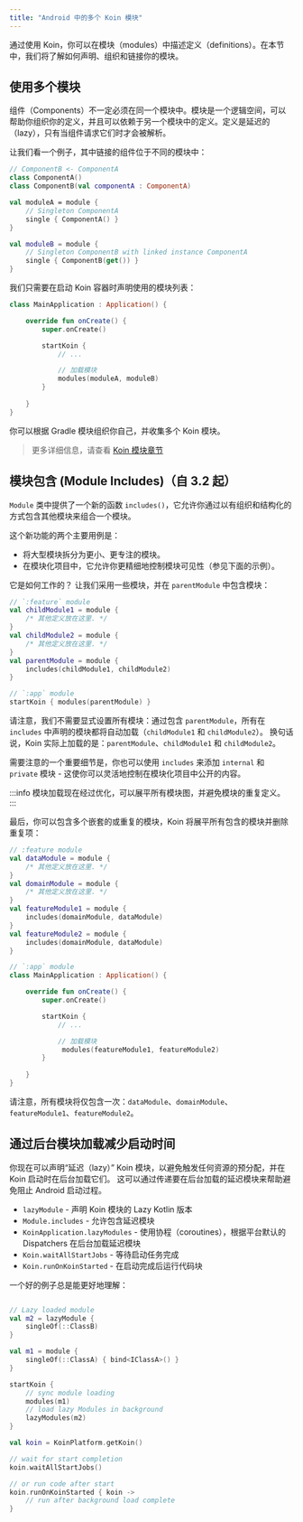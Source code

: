 ```yaml
---
title: "Android 中的多个 Koin 模块"
---
```

通过使用 Koin，你可以在模块（modules）中描述定义（definitions）。在本节中，我们将了解如何声明、组织和链接你的模块。

## 使用多个模块

组件（Components）不一定必须在同一个模块中。模块是一个逻辑空间，可以帮助你组织你的定义，并且可以依赖于另一个模块中的定义。定义是延迟的（lazy），只有当组件请求它们时才会被解析。

让我们看一个例子，其中链接的组件位于不同的模块中：

```kotlin
// ComponentB <- ComponentA
class ComponentA()
class ComponentB(val componentA : ComponentA)

val moduleA = module {
    // Singleton ComponentA
    single { ComponentA() }
}

val moduleB = module {
    // Singleton ComponentB with linked instance ComponentA
    single { ComponentB(get()) }
}
```

我们只需要在启动 Koin 容器时声明使用的模块列表：

```kotlin
class MainApplication : Application() {

    override fun onCreate() {
        super.onCreate()

        startKoin {
            // ...

            // 加载模块
            modules(moduleA, moduleB)
        }
        
    }
}
```

你可以根据 Gradle 模块组织你自己，并收集多个 Koin 模块。

> 更多详细信息，请查看 [Koin 模块章节](../../../../../../../../reference/koin-core/modules)

## 模块包含 (Module Includes)（自 3.2 起）

`Module` 类中提供了一个新的函数 `includes()`，它允许你通过以有组织和结构化的方式包含其他模块来组合一个模块。

这个新功能的两个主要用例是：

- 将大型模块拆分为更小、更专注的模块。
- 在模块化项目中，它允许你更精细地控制模块可见性（参见下面的示例）。

它是如何工作的？ 让我们采用一些模块，并在 `parentModule` 中包含模块：

```kotlin
// `:feature` module
val childModule1 = module {
    /* 其他定义放在这里. */
}
val childModule2 = module {
    /* 其他定义放在这里. */
}
val parentModule = module {
    includes(childModule1, childModule2)
}

// `:app` module
startKoin { modules(parentModule) }
```

请注意，我们不需要显式设置所有模块：通过包含 `parentModule`，所有在 `includes` 中声明的模块都将自动加载（`childModule1` 和 `childModule2`）。 换句话说，Koin 实际上加载的是：`parentModule`、`childModule1` 和 `childModule2`。

需要注意的一个重要细节是，你也可以使用 `includes` 来添加 `internal` 和 `private` 模块 - 这使你可以灵活地控制在模块化项目中公开的内容。

:::info
模块加载现在经过优化，可以展平所有模块图，并避免模块的重复定义。
:::

最后，你可以包含多个嵌套的或重复的模块，Koin 将展平所有包含的模块并删除重复项：

```kotlin
// :feature module
val dataModule = module {
    /* 其他定义放在这里. */
}
val domainModule = module {
    /* 其他定义放在这里. */
}
val featureModule1 = module {
    includes(domainModule, dataModule)
}
val featureModule2 = module {
    includes(domainModule, dataModule)
}
```

```kotlin
// `:app` module
class MainApplication : Application() {

    override fun onCreate() {
        super.onCreate()

        startKoin {
            // ...

            // 加载模块
             modules(featureModule1, featureModule2)
        }
        
    }
}
```

请注意，所有模块将仅包含一次：`dataModule`、`domainModule`、`featureModule1`、`featureModule2`。

## 通过后台模块加载减少启动时间

你现在可以声明“延迟（lazy）” Koin 模块，以避免触发任何资源的预分配，并在 Koin 启动时在后台加载它们。 这可以通过传递要在后台加载的延迟模块来帮助避免阻止 Android 启动过程。

- `lazyModule` - 声明 Koin 模块的 Lazy Kotlin 版本
- `Module.includes` - 允许包含延迟模块
- `KoinApplication.lazyModules` - 使用协程（coroutines），根据平台默认的 Dispatchers 在后台加载延迟模块
- `Koin.waitAllStartJobs` - 等待启动任务完成
- `Koin.runOnKoinStarted` - 在启动完成后运行代码块

一个好的例子总是能更好地理解：

```kotlin

// Lazy loaded module
val m2 = lazyModule {
    singleOf(::ClassB)
}

val m1 = module {
    singleOf(::ClassA) { bind<IClassA>() }
}

startKoin {
    // sync module loading
    modules(m1)
    // load lazy Modules in background
    lazyModules(m2)
}

val koin = KoinPlatform.getKoin()

// wait for start completion
koin.waitAllStartJobs()

// or run code after start
koin.runOnKoinStarted { koin ->
    // run after background load complete
}
```
